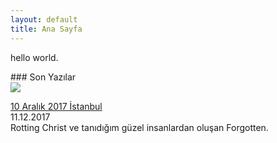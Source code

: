 ```yaml
---
layout: default
title: Ana Sayfa
---
```

<p class="date">hello world.</p>
### Son Yazılar

<div class="lasts">
<div class="lastone">
<a href="blog/10-aralik-2017-istanbul"><img src="https://img00.deviantart.net/03d5/i/2013/312/1/4/rotting_christ_by_haste_malaise-d6tgazj.jpg"></a>
<p>
<a href="blog/10-aralik-2017-istanbul">10 Aralık 2017 İstanbul</a>
<br>11.12.2017<br>Rotting Christ ve tanıdığım güzel insanlardan oluşan Forgotten.</p>
</div>
</div>